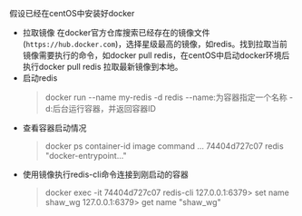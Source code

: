 
假设已经在centOS中安装好docker

- 拉取镜像
  在docker官方仓库搜索已经存在的镜像文件(`https://hub.docker.com`)，选择星级最高的镜像，如redis。找到拉取当前镜像需要执行的命令，如docker pull redis，在centOS中启动docker环境后执行docker pull redis 拉取最新镜像到本地。
- 启动redis
  >docker run --name my-redis -d redis
  --name:为容器指定一个名称
  -d:后台运行容器，并返回容器ID
- 查看容器启动情况
  >docker ps
  container-id  image command  ...
  74404d727c07   redis "docker-entrypoint..."
- 使用镜像执行redis-cli命令连接到刚启动的容器
  >docker exec -it 74404d727c07 redis-cli
  >127.0.0.1:6379> set name shaw_wg
  >127.0.0.1:6379> get name
  >"shaw_wg"
  